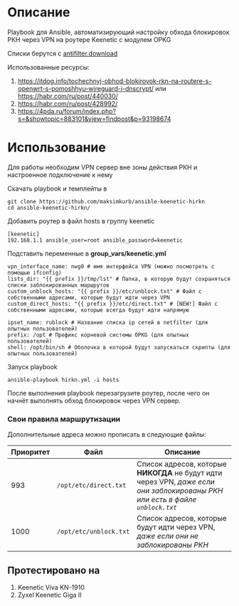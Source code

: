 # Описание
Playbook для Ansible, автоматизирующий настройку обхода блокировок РКН через VPN на роутере Keenetic с модулем OPKG

Списки берутся с [antifilter.download](https://antifilter.download/)

Использованные ресурсы:
1. https://itdog.info/tochechnyj-obhod-blokirovok-rkn-na-routere-s-openwrt-s-pomoshhyu-wireguard-i-dnscrypt/ или https://habr.com/ru/post/440030/
1. https://habr.com/ru/post/428992/
1. https://4pda.ru/forum/index.php?s=&showtopic=883101&view=findpost&p=93198674

# Использование

Для работы необходим VPN сервер вне зоны действия РКН и настроенное подключение к нему

Скачать playbook и темплейты в

```
git clone https://github.com/maksimkurb/ansible-keenetic-hirkn
cd ansible-keenetic-hirkn/
```

Добавить роутер в файл hosts в группу keenetic
```
[keenetic]
192.168.1.1 ansible_user=root ansible_password=keenetic
```

Подставить переменные в **group_vars/keenetic.yml**
```
vpn_interface_name: nwg0 # имя интерфейса VPN (можно посмотреть с помощью ifconfig)
lists_dir: "{{ prefix }}/tmp/lst" # Папка, в которую будут сохраняться списки заблокированных маршрутов
custom_unblock_hosts: "{{ prefix }}/etc/unblock.txt" # Файл с собственными адресами, которые будут идти через VPN
custom_direct_hosts: "{{ prefix }}/etc/direct.txt" # [NEW!] Файл с собственными адресами, которые всегда будут идти напрямую

ipset_name: rublock # Название списка ip сетей в netfilter (для опытных пользователей)
prefix: /opt # Префикс корневой системы OPKG (для опытных пользователей)
shell: /opt/bin/sh # Оболочка в которой будут запускаться скрипты (для опытных пользователей)
```

Запуск playbook
```
ansible-playbook hirkn.yml -i hosts
```

После выполнения playbook перезагрузите роутер, после чего он начнёт выполнять обход блокировок через VPN сервер.

### Свои правила маршрутизации
Дополнительные адреса можно прописать в следующие файлы:

| Приоритет | Файл | Описание |
| --------- | ---- | -------- |
| 993 | `/opt/etc/direct.txt` | Список адресов, которые **НИКОГДА** не будут идти через VPN, _даже если они заблокированы РКН или есть в файле `unblock.txt`_ |
| 1000 | `/opt/etc/unblock.txt` | Список адресов, которые будут идти через VPN, _даже если они не заблокированы РКН_ |

## Протестировано на
1. Keenetic Viva KN-1910
1. Zyxel Keenetic Giga II